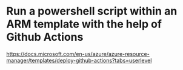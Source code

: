 # Run a powershell script within an ARM template with the help of Github Actions


https://docs.microsoft.com/en-us/azure/azure-resource-manager/templates/deploy-github-actions?tabs=userlevel

